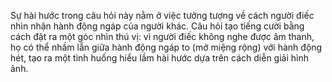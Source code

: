 Sự hài hước trong câu hỏi này nằm ở việc tưởng tượng về cách người điếc nhìn nhận hành động ngáp của người khác. Câu hỏi tạo tiếng cười bằng cách đặt ra một góc nhìn thú vị: vì người điếc không nghe được âm thanh, họ có thể nhầm lẫn giữa hành động ngáp to (mở miệng rộng) với hành động hét, tạo ra một tình huống hiểu lầm hài hước dựa trên cách diễn giải hình ảnh.
